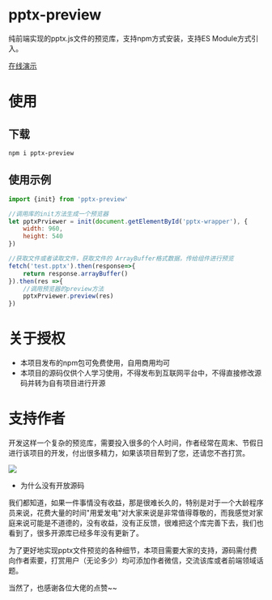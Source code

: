# pptx-preview
纯前端实现的pptx.js文件的预览库，支持npm方式安装，支持ES Module方式引入。

[在线演示](https://501351981.github.io/pptx-preview/examples/dist/)


# 使用

## 下载

```shell
npm i pptx-preview
```

## 使用示例

```javascript
import {init} from 'pptx-preview'

//调用库的init方法生成一个预览器
let pptxPrviewer = init(document.getElementById('pptx-wrapper'), {
    width: 960,
    height: 540
})

//获取文件或者读取文件，获取文件的 ArrayBuffer格式数据，传给组件进行预览
fetch('test.pptx').then(response=>{
    return response.arrayBuffer()
}).then(res =>{
    //调用预览器的preview方法
    pptxPrviewer.preview(res)
})
```

# 关于授权

- 本项目发布的npm包可免费使用，自用商用均可
- 本项目的源码仅供个人学习使用，不得发布到互联网平台中，不得直接修改源码并转为自有项目进行开源

# 支持作者

开发这样一个复杂的预览库，需要投入很多的个人时间，作者经常在周末、节假日进行该项目的开发，付出很多精力，如果该项目帮到了您，还请您不吝打赏。

![](https://501351981.github.io/pptx-preview/examples/dist/wx.png)


- 为什么没有开放源码

我们都知道，如果一件事情没有收益，那是很难长久的，特别是对于一个大龄程序员来说，花费大量的时间"用爱发电"对大家来说是非常值得尊敬的，而我感觉对家庭来说可能是不道德的，没有收益，没有正反馈，很难把这个库完善下去，我们也看到了，很多开源库已经多年没有更新了。

为了更好地实现pptx文件预览的各种细节，本项目需要大家的支持，源码需付费向作者索要，打赏用户（无论多少）均可添加作者微信，交流该库或者前端领域话题。


当然了，也感谢各位大佬的点赞~~
